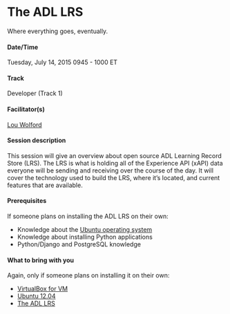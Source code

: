 # The ADL LRS

Where everything goes, eventually. 

#### Date/Time
Tuesday, July 14, 2015
0945 - 1000 ET

#### Track
Developer (Track 1)

#### Facilitator(s)
[Lou Wolford](https://www.linkedin.com/pub/lou-wolford/42/747/623) 

#### Session description
This session will give an overview about open source ADL Learning Record Store (LRS). The LRS is what is holding all of the Experience API (xAPI) data everyone will be sending and receiving over the course of the day. It will cover the technology used to build the LRS, where it’s located, and current features that are available.

#### Prerequisites 
If someone plans on installing the ADL LRS on their own:
* Knowledge about the [Ubuntu operating system](http://www.ubuntu.com/)
* Knowledge about installing Python applications
* Python/Django and PostgreSQL knowledge

#### What to bring with you
Again, only if someone plans on installing it on their own:
* [VirtualBox for VM](https://www.virtualbox.org/wiki/Downloads)
* [Ubuntu 12.04](http://releases.ubuntu.com/12.04/) 
* [The ADL LRS](https://github.com/adlnet/ADL_LRS)
